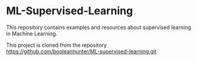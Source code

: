 # ML-Supervised-Learning

This repository contains examples and resources about supervised learning in Machine Learning.


This project is cloned from the repository https://github.com/booleanhunter/ML-supervised-learning.git 
